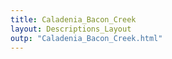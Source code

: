 ```yaml
---
title: Caladenia_Bacon_Creek
layout: Descriptions_Layout 
outp: "Caladenia_Bacon_Creek.html"
---
```



